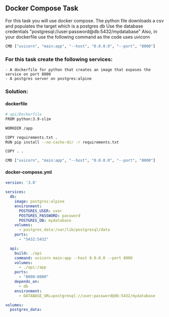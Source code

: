 ## Docker Compose Task
For this task you will use docker compose.
The python file downloads a csv and populates the target which is a postgres db
Use the database credentials "postgresql://user:password@db:5432/mydatabase"
Also, in your dockerfile use the following command as the code uses uvicorn
```BASH
CMD ["uvicorn", "main:app", "--host", "0.0.0.0", "--port", "8000"]
```

### For this task create the following services:
    - A dockerfile for python that creates an image that exposes the service on port 8000
    - A postgres server on postgres:alpine










### Solution:
#### dockerfile
```BASH
# api/Dockerfile
FROM python:3.9-slim

WORKDIR /app

COPY requirements.txt .
RUN pip install --no-cache-dir -r requirements.txt

COPY . .

CMD ["uvicorn", "main:app", "--host", "0.0.0.0", "--port", "8000"]

```

#### docker-compose.yml
```yml
version: '3.8'

services:
  db:
    image: postgres:alpine
    environment:
      POSTGRES_USER: user
      POSTGRES_PASSWORD: password
      POSTGRES_DB: mydatabase
    volumes:
      - postgres_data:/var/lib/postgresql/data
    ports:
      - "5432:5432"

  api:
    build: ./api
    command: uvicorn main:app --host 0.0.0.0 --port 8000
    volumes:
      - ./api:/app
    ports:
      - "8000:8000"
    depends_on:
      - db
    environment:
      - DATABASE_URL=postgresql://user:password@db:5432/mydatabase

volumes:
  postgres_data:
   
```